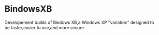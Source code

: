 # BindowsXB
Developement builds of Bindows XB,a Windows XP "variation" designed to be faster,easier to use,and more secure
